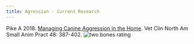 ```yaml
---
title: Agression - Current Research
---
```

Pike A 2018.  [Managing Canine Aggression in the Home](https://www.ncbi.nlm.nih.gov/pubmed/29429601).  Vet Clin North Am Small Anim Pract 48: 387-402.   ![two bones
rating](/img/2-bones.gif)
